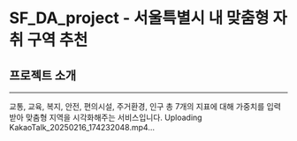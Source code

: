 # SF_DA_project - 서울특별시 내 맞춤형 자취 구역 추천
## 프로젝트 소개
---
교통, 교육, 복지, 안전, 편의시설, 주거환경, 인구 총 7개의 지표에 대해 가중치를 입력받아 맞춤형 지역을 시각화해주는 서비스입니다.
Uploading KakaoTalk_20250216_174232048.mp4…
